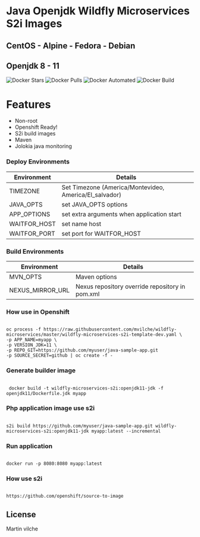 # Java Openjdk Wildfly Microservices S2i Images

## CentOS - Alpine - Fedora - Debian
## Openjdk 8 - 11 

![Docker Stars](https://img.shields.io/docker/stars/mvilche/wildfly-microservices-s21.svg)
![Docker Pulls](https://img.shields.io/docker/pulls/mvilche/wildfly-microservices-s21.svg)
![Docker Automated](https://img.shields.io/docker/cloud/automated/mvilche/wildfly-microservices-s21)
![Docker Build](https://img.shields.io/docker/cloud/build/mvilche/wildfly-microservices-s21)


# Features

- Non-root
- Openshift Ready!
- S2i build images
- Maven
- Jolokia java monitoring

### Deploy Environments 


| Environment | Details |
| ------ | ------ |
| TIMEZONE | Set Timezone (America/Montevideo, America/El_salvador) |
| JAVA_OPTS | set JAVA_OPTS options|
| APP_OPTIONS | set extra arguments when application start |
| WAITFOR_HOST | set name host |
| WAITFOR_PORT | set port for WAITFOR_HOST |



### Build Environments 


| Environment | Details |
| ------ | ------ |
| MVN_OPTS | Maven options  |
| NEXUS_MIRROR_URL | Nexus repository override repository in pom.xml |




### How use in Openshift

```console

oc process -f https://raw.githubusercontent.com/mvilche/wildfly-microservices/master/wildfly-microservices-s2i-template-dev.yaml \ 
-p APP_NAME=myapp \
-p VERSION_JDK=11 \ 
-p REPO_GIT=https://github.com/myuser/java-sample-app.git
-p SOURCE_SECRET=github | oc create -f -

```


### Generate builder image

```console

 docker build -t wildfly-microservices-s2i:openjdk11-jdk -f openjdk11/Dockerfile.jdk myapp

```

### Php application image use s2i

```console

s2i build https://github.com/myuser/java-sample-app.git wildfly-microservices-s2i:openjdk11-jdk myapp:latest --incremental

```


### Run application

```console

docker run -p 8080:8080 myapp:latest

```

### How use s2i

```console

https://github.com/openshift/source-to-image

```

License
----

Martin vilche
